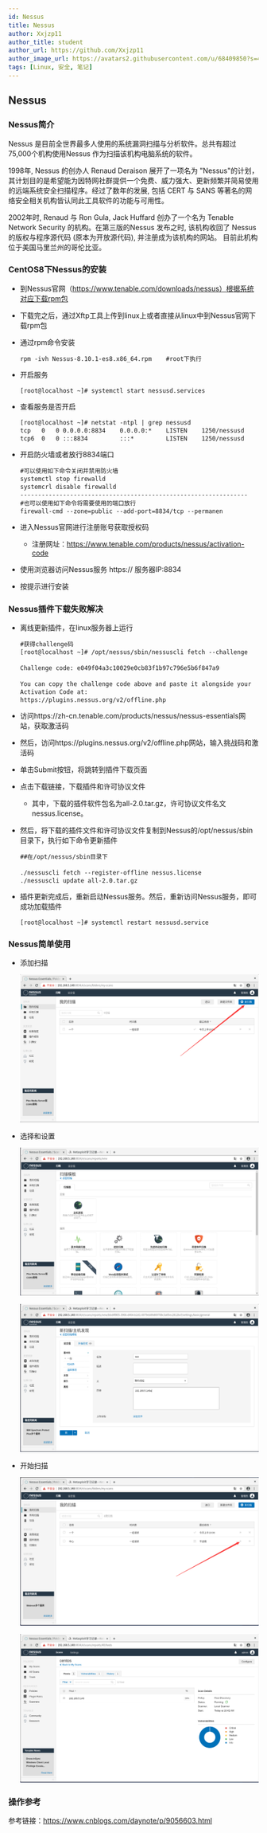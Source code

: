 ```yaml
---
id: Nessus
title: Nessus
author: Xxjzp11
author_title: student
author_url: https://github.com/Xxjzp11
author_image_url: https://avatars2.githubusercontent.com/u/68409850?s=460&u=144d3c818e76fe4b88687db84279fad48b198818&v=4
tags: [Linux, 安全, 笔记]
---
```


## Nessus

### Nessus简介

Nessus 是目前全世界最多人使用的系统漏洞扫描与分析软件。总共有超过75,000个机构使用Nessus 作为扫描该机构电脑系统的软件。

1998年, Nessus 的创办人 Renaud Deraison 展开了一项名为 "Nessus"的计划，其计划目的是希望能为因特网社群提供一个免费、威力强大、更新频繁并简易使用的远端系统安全扫描程序。经过了数年的发展, 包括 CERT 与 SANS 等著名的网络安全相关机构皆认同此工具软件的功能与可用性。

2002年时, Renaud 与 Ron Gula, Jack Huffard 创办了一个名为 Tenable Network Security 的机构。在第三版的Nessus 发布之时, 该机构收回了 Nessus 的版权与程序源代码 (原本为开放源代码), 并注册成为该机构的网站。 目前此机构位于美国马里兰州的哥伦比亚。

<!--truncate-->

### CentOS8下Nessus的安装

- 到Nessus官网（https://www.tenable.com/downloads/nessus）根据系统对应下载rpm包

- 下载完之后，通过Xftp工具上传到linux上或者直接从linux中到Nessus官网下载rpm包

- 通过rpm命令安装

  ``` 
  rpm -ivh Nessus-8.10.1-es8.x86_64.rpm    #root下执行
  ```

- 开启服务

  ``` 
  [root@localhost ~]# systemctl start nessusd.services
  ```

- 查看服务是否开启

  ``` 
  [root@localhost ~]# netstat -ntpl | grep nessusd
  tcp   0   0 0.0.0.0:8834    0.0.0.0:*    LISTEN    1250/nessusd  
  tcp6  0   0 :::8834         :::*         LISTEN    1250/nessusd  
  ```

- 开启防火墙或者放行8834端口

  ``` 
  #可以使用如下命令关闭并禁用防火墙
  systemctl stop firewalld
  systemcrl disable firewalld
  ----------------------------------------------------------------
  #也可以使用如下命令将需要使用的端口放行
  firewall-cmd --zone=public --add-port=8834/tcp --permanen
  ```

- 进入Nessus官网进行注册账号获取授权码

  - 注册网址：https://www.tenable.com/products/nessus/activation-code

- 使用浏览器访问Nessus服务 https:// 服务器IP:8834

- 按提示进行安装

### Nessus插件下载失败解决

- 离线更新插件，在linux服务器上运行

  ``` 
  #获得challenge码
  [root@localhost ~]# /opt/nessus/sbin/nessuscli fetch --challenge
  
  Challenge code: e049f04a3c10029e0cb83f1b97c796e5b6f847a9
  
  You can copy the challenge code above and paste it alongside your
  Activation Code at:
  https://plugins.nessus.org/v2/offline.php
  ```

- 访问https://zh-cn.tenable.com/products/nessus/nessus-essentials网站，获取激活码

- 然后，访问https://plugins.nessus.org/v2/offline.php网站，输入挑战码和激活码

- 单击Submit按钮，将跳转到插件下载页面

- 点击下载链接，下载插件和许可协议文件

  - 其中，下载的插件软件包名为all-2.0.tar.gz，许可协议文件名文nessus.license。

- 然后，将下载的插件文件和许可协议文件复制到Nessus的/opt/nessus/sbin目录下，执行如下命令更新插件

  ``` 
  ##在/opt/nessus/sbin目录下
  
  ./nessuscli fetch --register-offline nessus.license
  ./nessuscli update all-2.0.tar.gz
  ```

- 插件更新完成后，重新启动Nessus服务。然后，重新访问Nessus服务，即可成功加载插件

  ``` 
  [root@localhost ~]# systemctl restart nessusd.service
  ```

### Nessus简单使用

- 添加扫描

  ![image-20200616103816871](./images/image-20200616103816871.png)

- 选择和设置

  ![image-20200616104026277](./images/image-20200616104026277.png)

  ![image-20200616104156060](./images/image-20200616104156060.png)

- 开始扫描

  ![image-20200616104223783](./images/image-20200616104223783.png)

  ![image-20200616104323303](./images/image-20200616104323303.png)

### 操作参考

参考链接：https://www.cnblogs.com/daynote/p/9056603.html